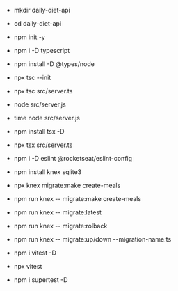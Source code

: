 - mkdir daily-diet-api
- cd daily-diet-api
- npm init -y
- npm i -D typescript
- npm install -D @types/node
- npx tsc --init
- npx tsc src/server.ts
- node src/server.js
- time node src/server.js

- npm install tsx -D
- npx tsx src/server.ts

- npm i -D eslint @rocketseat/eslint-config

- npm install knex sqlite3
- npx knex migrate:make create-meals
- npm run knex -- migrate:make create-meals
- npm run knex -- migrate:latest
- npm run knex -- migrate:rolback
- npm run knex -- migrate:up/down --migration-name.ts

- npm i vitest -D
- npx vitest
- npm i supertest -D
